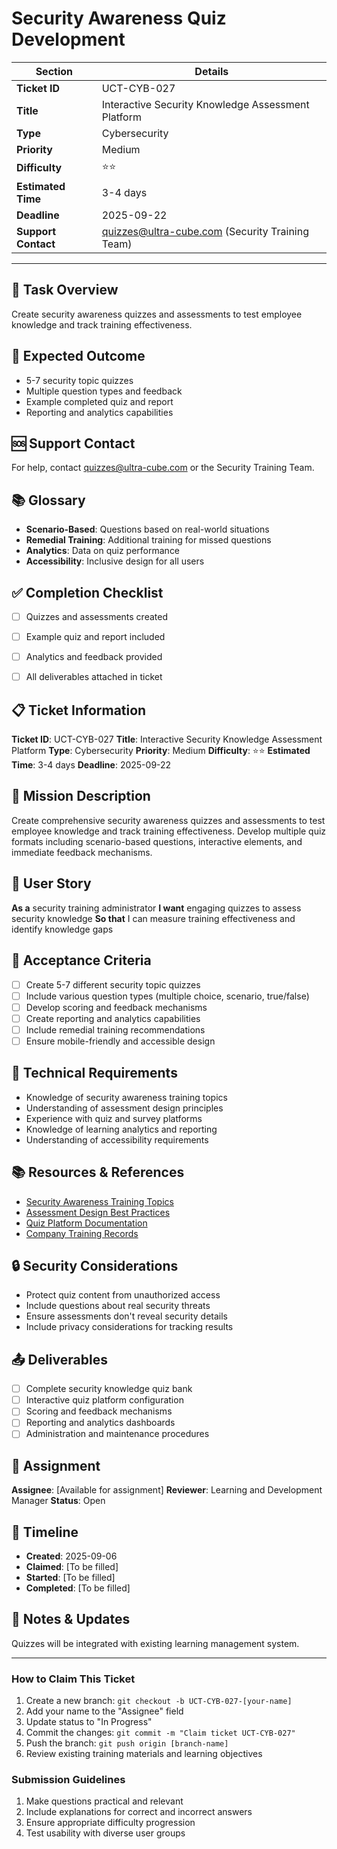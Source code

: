 # Security Awareness Quiz Development

| Section                | Details                                                      |
|------------------------|--------------------------------------------------------------|
| **Ticket ID**          | UCT-CYB-027                                                  |
| **Title**              | Interactive Security Knowledge Assessment Platform           |
| **Type**               | Cybersecurity                                                |
| **Priority**           | Medium                                                       |
| **Difficulty**         | ⭐⭐                                                          |
| **Estimated Time**     | 3-4 days                                                     |
| **Deadline**           | 2025-09-22                                                   |
| **Support Contact**    | quizzes@ultra-cube.com (Security Training Team)              |

---

## 📝 Task Overview
Create security awareness quizzes and assessments to test employee knowledge and track training effectiveness.

## 🎯 Expected Outcome
- 5-7 security topic quizzes
- Multiple question types and feedback
- Example completed quiz and report
- Reporting and analytics capabilities

## 🆘 Support Contact
For help, contact quizzes@ultra-cube.com or the Security Training Team.

## 📚 Glossary
- **Scenario-Based**: Questions based on real-world situations
- **Remedial Training**: Additional training for missed questions
- **Analytics**: Data on quiz performance
- **Accessibility**: Inclusive design for all users

## ✅ Completion Checklist
- [ ] Quizzes and assessments created
- [ ] Example quiz and report included
- [ ] Analytics and feedback provided
- [ ] All deliverables attached in ticket


## 📋 Ticket Information

**Ticket ID**: UCT-CYB-027
**Title**: Interactive Security Knowledge Assessment Platform
**Type**: Cybersecurity
**Priority**: Medium
**Difficulty**: ⭐⭐
**Estimated Time**: 3-4 days
**Deadline**: 2025-09-22

## 🎯 Mission Description

Create comprehensive security awareness quizzes and assessments to test employee knowledge and track training effectiveness. Develop multiple quiz formats including scenario-based questions, interactive elements, and immediate feedback mechanisms.

## 👤 User Story

**As a** security training administrator
**I want** engaging quizzes to assess security knowledge
**So that** I can measure training effectiveness and identify knowledge gaps

## 📝 Acceptance Criteria

- [ ] Create 5-7 different security topic quizzes
- [ ] Include various question types (multiple choice, scenario, true/false)
- [ ] Develop scoring and feedback mechanisms
- [ ] Create reporting and analytics capabilities
- [ ] Include remedial training recommendations
- [ ] Ensure mobile-friendly and accessible design

## 🔧 Technical Requirements

- Knowledge of security awareness training topics
- Understanding of assessment design principles
- Experience with quiz and survey platforms
- Knowledge of learning analytics and reporting
- Understanding of accessibility requirements

## 📚 Resources & References

- [Security Awareness Training Topics](various-sources)
- [Assessment Design Best Practices](education-resources)
- [Quiz Platform Documentation](various-vendors)
- [Company Training Records](internal-link)

## 🔒 Security Considerations

- Protect quiz content from unauthorized access
- Include questions about real security threats
- Ensure assessments don't reveal security details
- Include privacy considerations for tracking results

## 📤 Deliverables

- [ ] Complete security knowledge quiz bank
- [ ] Interactive quiz platform configuration
- [ ] Scoring and feedback mechanisms
- [ ] Reporting and analytics dashboards
- [ ] Administration and maintenance procedures

## 👥 Assignment

**Assignee**: [Available for assignment]
**Reviewer**: Learning and Development Manager
**Status**: Open

## 📅 Timeline

- **Created**: 2025-09-06
- **Claimed**: [To be filled]
- **Started**: [To be filled]
- **Completed**: [To be filled]

## 💬 Notes & Updates

Quizzes will be integrated with existing learning management system.

---

### How to Claim This Ticket

1. Create a new branch: `git checkout -b UCT-CYB-027-[your-name]`
2. Add your name to the "Assignee" field
3. Update status to "In Progress"
4. Commit the changes: `git commit -m "Claim ticket UCT-CYB-027"`
5. Push the branch: `git push origin [branch-name]`
6. Review existing training materials and learning objectives

### Submission Guidelines

1. Make questions practical and relevant
2. Include explanations for correct and incorrect answers
3. Ensure appropriate difficulty progression
4. Test usability with diverse user groups

